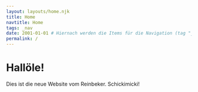 ```yaml
---
layout: layouts/home.njk
title: Home
navtitle: Home
tags: _nav
date: 2001-01-01 # Hiernach werden die Items für die Navigation (tag "_nav") sortiert
permalink: /
---
```

# Hallöle!

Dies ist die neue Website vom Reinbeker. Schickimicki!